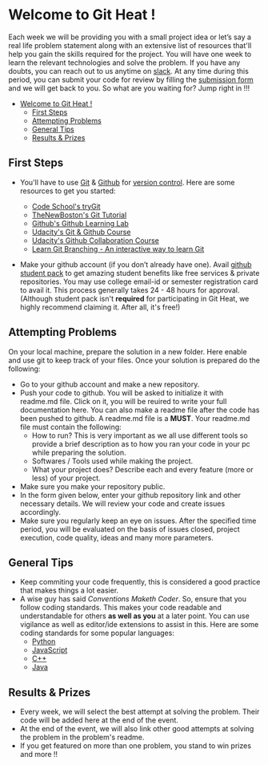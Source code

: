 # Welcome to Git Heat !

Each week we will be providing you with a small project idea or let’s say a real life problem statement along with an extensive list of resources that'll help you gain the skills required for the project. You will have one week to learn the relevant technologies and solve the problem. If you have any doubts, you can reach out to us anytime on [slack](https://kutt.it/ietslack). At any time during this period, you can submit your code for review by filling the [submission form](https://kutt.it/githeatsubmit) and we will get back to you. So what are you waiting for? Jump right in !!!

- [Welcome to Git Heat !](#welcome-to-git-heat-)
    - [First Steps](#first-steps)
    - [Attempting Problems](#attempting-problems)
    - [General Tips](#general-tips)
    - [Results & Prizes](#results--prizes)

## First Steps

- You'll have to use [Git](https://www.youtube.com/watch?v=uhtzxPU7Bz0) & [Github](https://www.youtube.com/watch?v=w3jLJU7DT5E) for [version control](https://git-scm.com/video/what-is-version-control). Here are some resources to get you started:
    - [Code School's tryGit](https://try.github.io/)
    - [TheNewBoston's Git Tutorial](https://www.youtube.com/playlist?list=PL6gx4Cwl9DGAKWClAD_iKpNC0bGHxGhcx)
    - [Github's Github Learning Lab](https://www.youtube.com/watch?v=9S0p8YMQzsM)
    - [Udacity's Git & Github Course](https://in.udacity.com/course/how-to-use-git-and-github--ud775)
    - [Udacity's Github Collaboration Course](https://in.udacity.com/course/github-collaboration--ud456)
    - [Learn Git Branching - An interactive way to learn Git](https://learngitbranching.js.org/?demo)

- Make your github account (if you don’t already have one). Avail [github student pack](https://education.github.com/pack) to get amazing student benefits like free services & private repositories. You may use college email-id or semester registration card to avail it. This process generally takes 24 - 48 hours for approval. (Although student pack isn't **required** for participating in Git Heat, we highly recommend claiming it. After all, it's free!)

## Attempting Problems

On your local machine, prepare the solution in a new folder. Here enable and use git to keep track of your files. Once your solution is prepared do the following:

- Go to your github account and make a new repository.
- Push your code to github. You will be asked to initialize it with readme.md file. Click on it, you will be reuired to write your full documentation here. You can also make a readme file after the code has been pushed to github. A readme.md file is a **MUST**. Your readme.md file must contain the following:
    - How to run? This is very important as we all use different tools so provide a brief description as to how you ran your code in your pc while preparing the solution.
    - Softwares / Tools used while making the project.
    - What your project does? Describe each and every feature (more or less) of your project.
- Make sure you make your repository public.
- In the form given below, enter your github repository link and other necessary details. We will review your code and create issues accordingly.
- Make sure you regularly keep an eye on issues. After the specified time period, you will be evaluated on the basis of issues closed, project execution, code quality, ideas and many more parameters.

## General Tips

- Keep commiting your code frequently, this is considered a good practice that makes things a lot easier.
- A wise guy has said *Conventions Maketh Coder*. So, ensure that you follow coding standards. This makes your code readable and understandable for others **as well as you** at a later point. You can use vigilance as well as editor/ide extensions to assist in this. Here are some coding standards for some popular languages:
    - [Python](https://www.python.org/dev/peps/pep-0008/)
    - [JavaScript](https://www.w3schools.com/js/js_conventions.asp)
    - [C++](https://google.github.io/styleguide/cppguide.html)
    - [Java](https://google.github.io/styleguide/javaguide.html)

## Results & Prizes

- Every week, we will select the best attempt at solving the problem. Their code will be added here at the end of the event.
- At the end of the event, we will also link other good attempts at solving the problem in the problem's readme.
- If you get featured on more than one problem, you stand to win prizes and more !!
